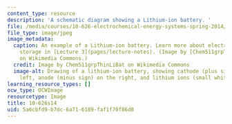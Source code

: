 ```yaml
---
content_type: resource
description: 'A schematic diagram showing a Lithium-ion battery. '
file: /media/courses/10-626-electrochemical-energy-systems-spring-2014/5a6cbfd9b7dc6a716189faf1f70f86d8_10-626s14.jpg
file_type: image/jpeg
image_metadata:
  caption: An example of a Lithium-ion battery. Learn more about electrochemical energy
    storage in [Lecture 3](pages/lecture-notes). (Image by [Chem511grpThinLiBat](http://en.wikipedia.org/wiki/Thin_film_rechargeable_lithium_battery#mediaviewer/File:Basic_battery_charging.jpg)
    on Wikimedia Commons.)
  credit: Image by Chem511grpThinLiBat on Wikimedia Commons
  image-alt: Drawing of a lithium-ion battery, showing cathode (plus sign) on the
    left, anode (minus sign) on the right, and lithium ions (small white circles).
learning_resource_types: []
ocw_type: OCWImage
resourcetype: Image
title: 10-626s14
uid: 5a6cbfd9-b7dc-6a71-6189-faf1f70f86d8
---
```

